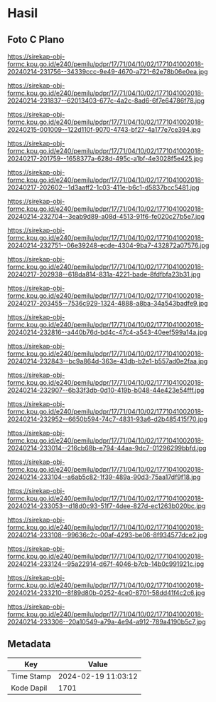 # Hasil

## Foto C Plano

https://sirekap-obj-formc.kpu.go.id/e240/pemilu/pdpr/17/71/04/10/02/1771041002018-20240214-231756--34339ccc-9e49-4670-a721-62e78b06e0ea.jpg

https://sirekap-obj-formc.kpu.go.id/e240/pemilu/pdpr/17/71/04/10/02/1771041002018-20240214-231837--62013403-677c-4a2c-8ad6-6f7e64786f78.jpg

https://sirekap-obj-formc.kpu.go.id/e240/pemilu/pdpr/17/71/04/10/02/1771041002018-20240215-001009--122d110f-9070-4743-bf27-4a177e7ce394.jpg

https://sirekap-obj-formc.kpu.go.id/e240/pemilu/pdpr/17/71/04/10/02/1771041002018-20240217-201759--1658377a-628d-495c-a1bf-4e3028f5e425.jpg

https://sirekap-obj-formc.kpu.go.id/e240/pemilu/pdpr/17/71/04/10/02/1771041002018-20240217-202602--1d3aaff2-1c03-411e-b6c1-d5837bcc5481.jpg

https://sirekap-obj-formc.kpu.go.id/e240/pemilu/pdpr/17/71/04/10/02/1771041002018-20240214-232704--3eab9d89-a08d-4513-91f6-fe020c27b5e7.jpg

https://sirekap-obj-formc.kpu.go.id/e240/pemilu/pdpr/17/71/04/10/02/1771041002018-20240214-232751--06e39248-ecde-4304-9ba7-432872a07576.jpg

https://sirekap-obj-formc.kpu.go.id/e240/pemilu/pdpr/17/71/04/10/02/1771041002018-20240217-202938--618da814-831a-4221-bade-8fdfbfa23b31.jpg

https://sirekap-obj-formc.kpu.go.id/e240/pemilu/pdpr/17/71/04/10/02/1771041002018-20240217-203455--7536c929-1324-4888-a8ba-34a543badfe9.jpg

https://sirekap-obj-formc.kpu.go.id/e240/pemilu/pdpr/17/71/04/10/02/1771041002018-20240214-232816--a440b76d-bd4c-47c4-a543-40eef599a14a.jpg

https://sirekap-obj-formc.kpu.go.id/e240/pemilu/pdpr/17/71/04/10/02/1771041002018-20240214-232843--bc9a864d-363e-43db-b2e1-b557ad0e2faa.jpg

https://sirekap-obj-formc.kpu.go.id/e240/pemilu/pdpr/17/71/04/10/02/1771041002018-20240214-232907--6b33f3db-0d10-419b-b048-44e423e54fff.jpg

https://sirekap-obj-formc.kpu.go.id/e240/pemilu/pdpr/17/71/04/10/02/1771041002018-20240214-232952--6650b594-74c7-4831-93a6-d2b485415f70.jpg

https://sirekap-obj-formc.kpu.go.id/e240/pemilu/pdpr/17/71/04/10/02/1771041002018-20240214-233014--216cb68b-e794-44aa-9dc7-01296299bbfd.jpg

https://sirekap-obj-formc.kpu.go.id/e240/pemilu/pdpr/17/71/04/10/02/1771041002018-20240214-233104--a6ab5c82-1f39-489a-90d3-75aa17df9f18.jpg

https://sirekap-obj-formc.kpu.go.id/e240/pemilu/pdpr/17/71/04/10/02/1771041002018-20240214-233053--d18d0c93-51f7-4dee-827d-ec1263b020bc.jpg

https://sirekap-obj-formc.kpu.go.id/e240/pemilu/pdpr/17/71/04/10/02/1771041002018-20240214-233108--99636c2c-00af-4293-be06-8f934577dce2.jpg

https://sirekap-obj-formc.kpu.go.id/e240/pemilu/pdpr/17/71/04/10/02/1771041002018-20240214-233124--95a22914-d67f-4046-b7cb-14b0c991921c.jpg

https://sirekap-obj-formc.kpu.go.id/e240/pemilu/pdpr/17/71/04/10/02/1771041002018-20240214-233210--8f89d80b-0252-4ce0-8701-58dd41f4c2c6.jpg

https://sirekap-obj-formc.kpu.go.id/e240/pemilu/pdpr/17/71/04/10/02/1771041002018-20240214-233306--20a10549-a79a-4e94-a912-789a4190b5c7.jpg


## Metadata

| Key        | Value               |
| ---------- | ------------------- |
| Time Stamp | 2024-02-19 11:03:12 |
| Kode Dapil | 1701                |



